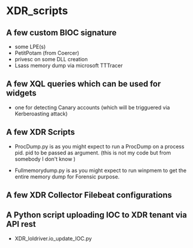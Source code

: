 # XDR_scripts

##  A few custom BIOC signature
- some LPE(s) 
- PetitPotam (from Coercer)
- privesc on some DLL creation
- Lsass memory dump via microsoft TTTracer

## A few XQL queries which can be used for widgets
- one for detecting Canary accounts (which will be trigguered via Kerberoasting attack)  

## A few XDR Scripts

- ProcDump.py is as you might expect to run a ProcDump on a process pid. pid to be passed as argument. (this is not my code but from somebody I don't know )

- Fullmemorydump.py is as you might expect to run winpmem to get the entire memory dump for Forensic purpose.

## A few XDR Collector Filebeat configurations
  
  
## A Python script uploading IOC to XDR tenant via API rest

- XDR_loldriver.io_update_IOC.py
